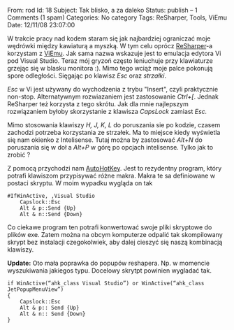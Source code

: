 From: rod
Id: 18
Subject: Tak blisko, a za daleko
Status: publish – 1 Comments (1 spam)
Categories: No category
Tags: ReSharper, Tools, ViEmu
Date: 12/11/08 23:07:00

W trakcie pracy nad kodem staram się jak najbardziej ograniczać moje wędrówki
między kawiaturą a myszką. W tym celu oprócz
[ReSharper]("http://www.jetbrains.com/resharper/")-a korzystam z
[ViEmu]("http://www.viemu.com/"). Jak sama nazwa wskazuje jest to emulacja
edytora Vi pod Visual Studio. Teraz mój gryzoń często leniuchuje przy
klawiaturze grzejąc się w blasku monitora :). Mimo tego wciąż moje palce
pokonują spore odległości. Sięgając po klawisz *Esc* oraz *strzałki*.

*Esc* w Vi jest używany do wychodzenia z trybu "Insert", czyli praktycznie
non-stop. Alternatywnym rozwiazaniem jest zastosowanie *Ctrl+[*. Jednak
ReSharper też korzysta z tego skrótu. Jak dla mnie najlepszym rozwiązaniem
byłoby skorzystanie z klawisza *CapsLock* zamiast *Esc.*

Mimo stosowania klawiszy *H, J, K, L* do poruszania sie po kodzie, czasem
zachodzi potrzeba korzystania ze strzałek. Ma to miejsce kiedy wyświetla się
nam okienko z Intelisense. Tutaj można by zastosować *Alt+N* do poruszania się
w doł a *Alt+P* w górę po opcjach intelisense. Tylko jak to zrobić ?

Z pomocą przychodzi nam [AutoHotKey]("http://www.autohotkey.com/"). Jest to
rezydentny program, który potrafi klawiszom przypisywać różne makra.  Makra te
sa definiowane w postaci skryptu. W moim wypadku wygląda on tak

    #IfWinActive, ,Visual Studio
        Capslock::Esc
        Alt & p::Send {Up}
        Alt & n::Send {Down}

Co ciekawe program ten potrafi konwertować swoje pliki skryptowe do plików exe.
Zatem można na obcym komputerze odpalić tak skompilowany skrypt bez instalacji
czegokolwiek, aby dalej cieszyć się naszą kombinacją klawiszy.

**Update:** Oto mała poprawka do popupów reshapera. Np. w momencie wyszukiwania
jakiegos typu. Docelowy skrytpt powinien wygladać tak.

    if WinActive(“ahk_class Visual Studio”) or WinActive(“ahk_class JetPopupMenuView”)
    {
        Capslock::Esc
        Alt & p:: Send {Up}
        Alt & n:: Send {Down}
    }
